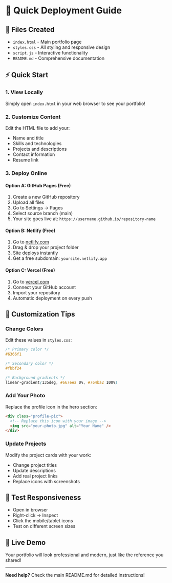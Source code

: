 # 🚀 Quick Deployment Guide

## 📁 Files Created

- `index.html` - Main portfolio page
- `styles.css` - All styling and responsive design
- `script.js` - Interactive functionality
- `README.md` - Comprehensive documentation

## ⚡ Quick Start

### 1. View Locally

Simply open `index.html` in your web browser to see your portfolio!

### 2. Customize Content

Edit the HTML file to add your:

- Name and title
- Skills and technologies
- Projects and descriptions
- Contact information
- Resume link

### 3. Deploy Online

#### Option A: GitHub Pages (Free)

1. Create a new GitHub repository
2. Upload all files
3. Go to Settings → Pages
4. Select source branch (main)
5. Your site goes live at: `https://username.github.io/repository-name`

#### Option B: Netlify (Free)

1. Go to [netlify.com](https://netlify.com)
2. Drag & drop your project folder
3. Site deploys instantly
4. Get a free subdomain: `yoursite.netlify.app`

#### Option C: Vercel (Free)

1. Go to [vercel.com](https://vercel.com)
2. Connect your GitHub account
3. Import your repository
4. Automatic deployment on every push

## 🎨 Customization Tips

### Change Colors

Edit these values in `styles.css`:

```css
/* Primary color */
#6366f1

/* Secondary color */
#fbbf24

/* Background gradients */
linear-gradient(135deg, #667eea 0%, #764ba2 100%)
```

### Add Your Photo

Replace the profile icon in the hero section:

```html
<div class="profile-pic">
  <!-- Replace this icon with your image -->
  <img src="your-photo.jpg" alt="Your Name" />
</div>
```

### Update Projects

Modify the project cards with your work:

- Change project titles
- Update descriptions
- Add real project links
- Replace icons with screenshots

## 📱 Test Responsiveness

- Open in browser
- Right-click → Inspect
- Click the mobile/tablet icons
- Test on different screen sizes

## 🔗 Live Demo

Your portfolio will look professional and modern, just like the reference you shared!

---

**Need help?** Check the main README.md for detailed instructions!

